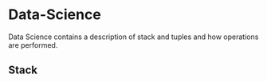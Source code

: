 # Data-Science 

Data Science contains a description of stack and tuples and how operations are performed.

## Stack


